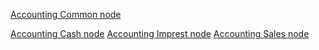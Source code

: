 [Accounting Common node](Accounting%20Common%20node.md)

[Accounting Cash node](Accounting%20Cash%20node.md)
[Accounting Imprest node](Accounting%20Imprest%20node.md)
[Accounting Sales node](Accounting%20Sales%20node.md)
